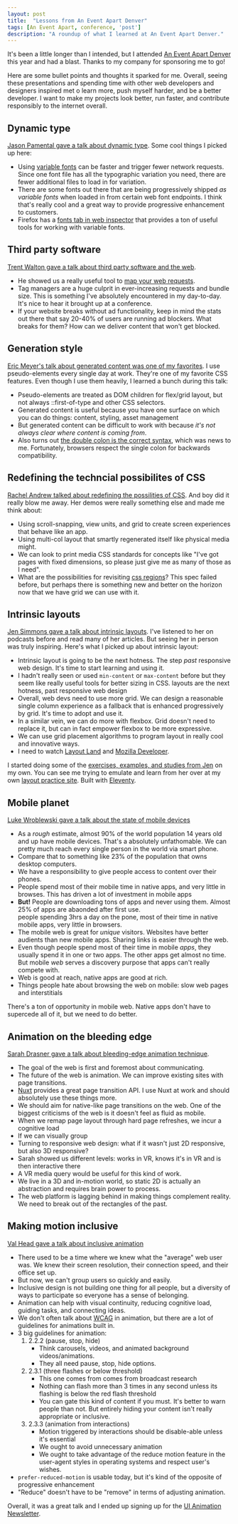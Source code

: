 ```yaml
---
layout: post
title:  "Lessons from An Event Apart Denver"
tags: [An Event Apart, conference, 'post']
description: "A roundup of what I learned at An Event Apart Denver."
---
```


It's been a little longer than I intended, but I attended [An Event Apart Denver](https://aneventapart.com/event/denver-2019) this year and had a blast. Thanks to my company for sponsoring me to go! 

Here are some bullet points and thoughts it sparked for me. Overall, seeing these presentations and spending time with other web developers and designers inspired met o learn more, push myself harder, and be a better developer. I want to make my projects look better, run faster, and contribute responsibly to the internet overall. 

## Dynamic type

[Jason Pamental gave a talk about dynamic type](https://aneventapart.com/event/denver-2019#s17249). Some cool things I picked up here: 

* Using [variable fonts](https://v-fonts.com/) can be faster and trigger fewer network requests. Since one font file has all the typographic variation you need, there are fewer additional files to load in for variation. 
* There are some fonts out there that are being progressively shipped *as variable fonts* when loaded in from certain web font endpoints. I think that's really cool and a great way to provide progressive enhancement to customers. 
* Firefox has a [fonts tab in web inspector](https://developer.mozilla.org/en-US/docs/Tools/Page_Inspector/How_to/Edit_fonts) that provides a ton of useful tools for working with variable fonts. 

## Third party software 

[Trent Walton gave a talk about third party software and the web](https://aneventapart.com/event/denver-2019#s17395).

* He showed us a really useful tool to [map your web requests](http://requestmap.webperf.tools/). 
* Tag managers are a huge culprit in ever-increasing requests and bundle size. This is something I've absolutely encountered in my day-to-day. It's nice to hear it brought up at a conference.
* If your website breaks without ad functionality, keep in mind the stats out there that say 20-40% of users are running ad blockers. What breaks for them? How can we deliver content that won't get blocked. 

## Generation style

[Eric Meyer's talk about generated content was one of my favorites](https://aneventapart.com/event/denver-2019#s16758). I use pseudo-elements every single day at work. They're one of my favorite CSS features. Even though I use them heavily, I learned a bunch during this talk:

* Pseudo-elements are treated as DOM children for flex/grid layout, but not always ::first-of-type and other CSS selectors.
* Generated content is useful because you have one surface on which you can do things: content, styling, asset management
* But generated content can be difficult to work with because *it's not always clear where content is coming from*. 
* Also turns out [the double colon is the correct syntax](https://www.w3schools.com/CSS/css_pseudo_elements.asp), which was news to me. Fortunately, browsers respect the single colon for backwards compatibility.

## Redefining the techncial possibilites of CSS 

[Rachel Andrew talked about redefining the possilities of CSS](https://aneventapart.com/event/denver-2019#s16765). And boy did it really blow me away. Her demos were really something else and made me think about: 

* Using scroll-snapping, view units, and grid to create screen experiences that behave like an app.
* Using multi-col layout that smartly regenerated itself like physical media might. 
* We can look to print media CSS standards for concepts like "I've got pages with fixed dimensions, so please just give me as many of those as I need". 
* What are the possibilities for revisiting [css regions](https://webplatform.github.io/docs/tutorials/css-regions/)? This spec failed before, but perhaps there is something new and better on the horizon now that we have grid we can use with it. 

## Intrinsic layouts

[Jen Simmons gave a talk about intrinsic layouts](https://aneventapart.com/event/denver-2019#s16751). I've listened to her on podcasts before and read many of her articles. But seeing her in person was truly inspiring. Here's what I picked up about intrinsic layout:


* Intrinsic layout is going to be the next hotness. The step *past* responsive web design. It's time to start learning and using it. 
* I hadn't really seen or used `min-content` or `max-content` before but they seem like really useful tools for better sizing in CSS.
 layouts are the next hotness, past responsive web design
* Overall, web devs need to use more grid. We can design a reasonable single column experience as a fallback that is enhanced progressively by grid. It's time to adopt and use it. 
* In a similar vein, we can do more with flexbox. Grid doesn't need to replace it, but can in fact empower flexbox to be more expressive.
* We can use grid placement algorithms to program layout in really cool and innovative ways. 
* I need to watch [Layout Land](https://www.layout.land/) and [Mozilla Developer](https://www.youtube.com/MozillaDeveloper). 

I started doing some of the [exercises, examples, and studies from Jen](https://labs.jensimmons.com/) on my own. You can see me trying to emulate and learn from her over at my own [layout practice site](https://ogden-studios-layout-practice.netlify.com). Built with [Eleventy](https://www.11ty.io/).

## Mobile planet 

[Luke Wroblewski gave a talk about the state of mobile devices](https://aneventapart.com/event/denver-2019#s16753)

* As a *rough* estimate, almost 90% of the world population 14 years old and up have mobile devices. That's a absolutely unfathomable. We can pretty much reach every single person in the world via smart phone. 
* Compare that to something like 23% of the population that owns desktop computers. 
* We have a responsibility to give people access to content over their phones. 
* People spend most of their mobile time in native apps, and very little in browses. This has driven a lot of investment in mobile apps
* **But!** People are downloading tons of apps and never using them. Almost 25% of apps are abaonded after first use.  
people spending 3hrs a day on the pone, most of their time in native mobile apps, very little in browsers. 
* The mobile web is great for *unique* visitors. Websites have better audients than new mobile apps. Sharing links is easier through the web. 
* Even though people spend most of their time in mobile *apps*, they usually spend it in one or two apps. The other apps get almost no time. But mobile *web* serves a discovery purpose that apps can't really compete with. 
* Web is good at reach, native apps are good at rich. 
* Things people hate about browsing the web on mobile: slow web pages and interstitials

There's a ton of opportunity in mobile web. Native apps don't have to supercede all of it, but we need to do better. 

## Animation on the bleeding edge 

[Sarah Drasner gave a talk about bleeding-edge animation technique](https://aneventapart.com/event/denver-2019#s16731).

* The goal of the web is first and foremost about communicating. 
* The future of the web is animation. We can improve existing sites with page transitions.
* [Nuxt](https://nuxtjs.org/) provides a great page transition API. I use Nuxt at work and should absolutely use these things more. 
* We should aim for native-like page transitions on the web. One of the biggest criticisms of the web is it doesn't feel as fluid as mobile. 
* When we remap page layout through hard page refreshes, we incur a cognitive load
* If we can visually group 
* Turning to responsive web design: what if it wasn't just 2D responsive, but also 3D responsive?
* Sarah showed us different levels: works in VR, knows it's in VR and is then interactive there
* A VR media query would be useful for this kind of work. 
* We live in a 3D and in-motion world, so static 2D is actually an abstraction and requires brain power to process. 
* The web platform is lagging behind in making things complement reality. We need to break out of the rectangles of the past. 

## Making motion inclusive 

[Val Head gave a talk about inclusive animation](https://aneventapart.com/event/denver-2019#s16733)

* There used to be a time where we knew what the "average" web user was. We knew their screen resolution, their connection speed, and their office set up. 
* But now, we can't group users so quickly and easily. 
* Inclusive design is not building one thing for all people, but a diversity of ways to participate so everyone has a sense of belonging. 
* Animation can help with visual continuity, reducing cognitive load, guiding tasks, and connecting ideas. 
* We don't often talk about [WCAG](https://www.w3.org/TR/WCAG21/) in animation, but there are a lot of guidelines for animations built in. 
* 3 big guidelines for animation:
    1. 2.2.2 (pause, stop, hide)
        - Think carousels, videos, and animated background videos/animations.
        - They all need pause, stop, hide options.
    2. 2.3.1 (three flashes or below threshold)
        - This one comes from comes from broadcast research 
        - Nothing can flash more than 3 times in any second unless its flashing is below the red flash threshold 
        - You can gate this kind of content if you must. It's better to warn people than not. But entirely hiding your content isn't really appropriate or inclusive. 
    3. 2.3.3 (animation from interactions)
        - Motion triggered by interactions should be disable-able unless it's essential 
        - We ought to avoid unnecessary animation 
        - We ought to take advantage of the reduce motion feature in the user-agent styles in operating systems and respect user's wishes. 
* `prefer-reduced-motion` is usable today, but it's kind of the opposite of progressive enhancement
* "Reduce" doesn't have to be "remove" in terms of adjusting animation.

Overall, it was a great talk and I ended up signing up for the [UI Animation Newsletter](https://uianimationnewsletter.com/).